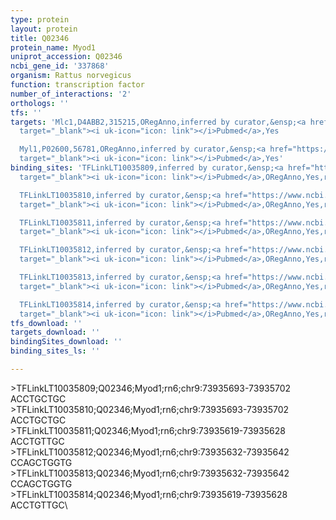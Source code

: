 ```yaml
---
type: protein
layout: protein
title: Q02346
protein_name: Myod1
uniprot_accession: Q02346
ncbi_gene_id: '337868'
organism: Rattus norvegicus
function: transcription factor
number_of_interactions: '2'
orthologs: ''
tfs: ''
targets: 'Mlc1,D4ABB2,315215,ORegAnno,inferred by curator,&ensp;<a href="https://www.ncbi.nlm.nih.gov/pubmed/?term=26578589%5Buid%5D+OR+1847512%5Buid%5D"
  target="_blank"><i uk-icon="icon: link"></i>Pubmed</a>,Yes

  Myl1,P02600,56781,ORegAnno,inferred by curator,&ensp;<a href="https://www.ncbi.nlm.nih.gov/pubmed/?term=26578589%5Buid%5D+OR+1847512%5Buid%5D"
  target="_blank"><i uk-icon="icon: link"></i>Pubmed</a>,Yes'
binding_sites: 'TFLinkLT10035809,inferred by curator,&ensp;<a href="https://www.ncbi.nlm.nih.gov/pubmed/?term=1847512%5Buid%5D"
  target="_blank"><i uk-icon="icon: link"></i>Pubmed</a>,ORegAnno,Yes,rn6,chr9,73935693,73935702,-

  TFLinkLT10035810,inferred by curator,&ensp;<a href="https://www.ncbi.nlm.nih.gov/pubmed/?term=1847512%5Buid%5D"
  target="_blank"><i uk-icon="icon: link"></i>Pubmed</a>,ORegAnno,Yes,rn6,chr9,73935693,73935702,-

  TFLinkLT10035811,inferred by curator,&ensp;<a href="https://www.ncbi.nlm.nih.gov/pubmed/?term=1847512%5Buid%5D"
  target="_blank"><i uk-icon="icon: link"></i>Pubmed</a>,ORegAnno,Yes,rn6,chr9,73935619,73935628,-

  TFLinkLT10035812,inferred by curator,&ensp;<a href="https://www.ncbi.nlm.nih.gov/pubmed/?term=1847512%5Buid%5D"
  target="_blank"><i uk-icon="icon: link"></i>Pubmed</a>,ORegAnno,Yes,rn6,chr9,73935632,73935642,-

  TFLinkLT10035813,inferred by curator,&ensp;<a href="https://www.ncbi.nlm.nih.gov/pubmed/?term=1847512%5Buid%5D"
  target="_blank"><i uk-icon="icon: link"></i>Pubmed</a>,ORegAnno,Yes,rn6,chr9,73935632,73935642,-

  TFLinkLT10035814,inferred by curator,&ensp;<a href="https://www.ncbi.nlm.nih.gov/pubmed/?term=1847512%5Buid%5D"
  target="_blank"><i uk-icon="icon: link"></i>Pubmed</a>,ORegAnno,Yes,rn6,chr9,73935619,73935628,-'
tfs_download: ''
targets_download: ''
bindingSites_download: ''
binding_sites_ls: ''

---
```

\>TFLinkLT10035809;Q02346;Myod1;rn6;chr9:73935693-73935702\ACCTGCTGC\\>TFLinkLT10035810;Q02346;Myod1;rn6;chr9:73935693-73935702\ACCTGCTGC\\>TFLinkLT10035811;Q02346;Myod1;rn6;chr9:73935619-73935628\ACCTGTTGC\\>TFLinkLT10035812;Q02346;Myod1;rn6;chr9:73935632-73935642\CCAGCTGGTG\\>TFLinkLT10035813;Q02346;Myod1;rn6;chr9:73935632-73935642\CCAGCTGGTG\\>TFLinkLT10035814;Q02346;Myod1;rn6;chr9:73935619-73935628\ACCTGTTGC\